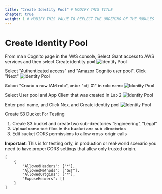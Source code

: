 ```yaml
---
title: "Create Identity Pool" # MODIFY THIS TITLE
chapter: true
weight: 1 # MODIFY THIS VALUE TO REFLECT THE ORDERING OF THE MODULES
---
```


# Create Identity Pool <!-- MODIFY THIS HEADING -->
From main Cognito page in the AWS console, Select Grant access to AWS services and then select Create identity pool
![Identity Pool](/images/400-api_access-00.png)

Select "Authenticated access" and "Amazon Cognito user pool". Click "Next"
![Identity Pool](/images/401-api_access-01.png)

Select "Create a new IAM role", enter "cfj-01" in role name
![Identity Pool](/images/402-api_access-02.png)

Select User pool and App Client that was created in Lab 2
![Identity Pool](/images/403-api_access-03.png)

Enter pool name, and Click Next and Create identity pool
![Identity Pool](/images/404-api_access-04.png)

Create S3 Ducket For Testing

1. Create S3 bucket and create two sub-directories “Engineering”, “Legal”
2. Upload some test files in the bucket and sub-directories
3. Edit bucket CORS permissions to allow cross-origin calls

**Important**: This is for testing only, in production or real-world scenario you need to have proper CORS settings that allow only trusted origin.

    [
        {
            "AllowedHeaders": ["*"],
            "AllowedMethods": ["GET"],
            "AllowedOrigins": ["*"],
            "ExposeHeaders": []
        }
    ]
